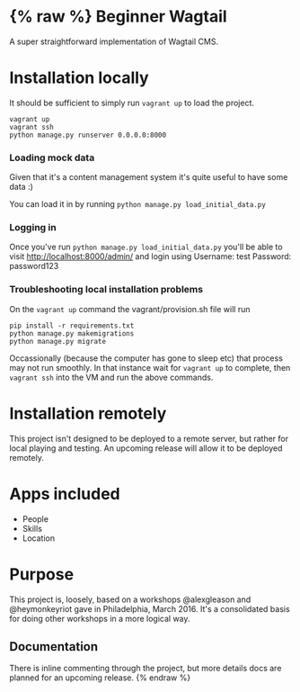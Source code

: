 {% raw %}
Beginner Wagtail
==================
A super straightforward implementation of Wagtail CMS.

# Installation locally
It should be sufficient to simply run `vagrant up` to load the project.
```
vagrant up
vagrant ssh
python manage.py runserver 0.0.0.0:8000
```

### Loading mock data
Given that it's a content management system it's quite useful to have some data :)

You can load it in by running
`python manage.py load_initial_data.py`

### Logging in
Once you've run `python manage.py load_initial_data.py` you'll be able to visit [http://localhost:8000/admin/](http://localhost:8000/admin/) and login using
Username: test
Password: password123

### Troubleshooting local installation problems
On the `vagrant up` command the vagrant/provision.sh file will run

```
pip install -r requirements.txt
python manage.py makemigrations
python manage.py migrate
```

Occassionally (because the computer has gone to sleep etc) that process may not run smoothly. In that instance wait for `vagrant up` to complete, then `vagrant ssh` into the VM and run the above commands.

# Installation remotely
This project isn't designed to be deployed to a remote server, but rather for local playing and testing. An upcoming release will allow it to be deployed remotely.

# Apps included

- People
- Skills
- Location

# Purpose
This project is, loosely, based on a workshops @alexgleason and @heymonkeyriot gave in Philadelphia, March 2016. It's a consolidated basis for doing other workshops in a more logical way.

## Documentation
There is inline commenting through the project, but more details docs are planned for an upcoming release.
{% endraw %}

